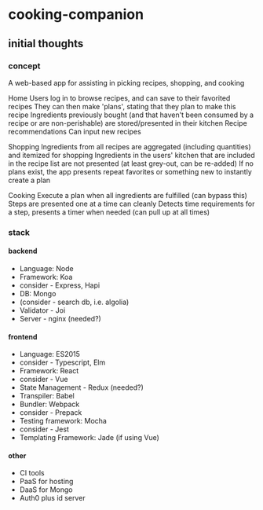 # cooking-companion

## initial thoughts

### concept
A web-based app for assisting in picking recipes, shopping, and cooking

Home
Users log in to browse recipes, and can save to their favorited recipes
They can then make 'plans', stating that they plan to make this recipe
Ingredients previously bought (and that haven't been consumed by a recipe or are non-perishable) are stored/presented in their kitchen
Recipe recommendations
Can input new recipes

Shopping
Ingredients from all recipes are aggregated (including quantities) and itemized for shopping
Ingredients in the users' kitchen that are included in the recipe list are not presented (at least grey-out, can be re-added)
If no plans exist, the app presents repeat favorites or something new to instantly create a plan

Cooking
Execute a plan when all ingredients are fulfilled (can bypass this)
Steps are presented one at a time can cleanly
Detects time requirements for a step, presents a timer when needed (can pull up at all times)

### stack
#### backend
- Language: Node
- Framework: Koa
-   consider - Express, Hapi
- DB: Mongo
-   (consider - search db, i.e. algolia)
- Validator - Joi
- Server - nginx (needed?)

#### frontend
- Language: ES2015
-   consider - Typescript, Elm
- Framework: React
-   consider - Vue
- State Management - Redux (needed?)
- Transpiler: Babel
- Bundler: Webpack
-   consider - Prepack
- Testing framework: Mocha
-   consider - Jest
- Templating Framework: Jade (if using Vue)

#### other
- CI tools
- PaaS for hosting
- DaaS for Mongo
- Auth0 plus id server
